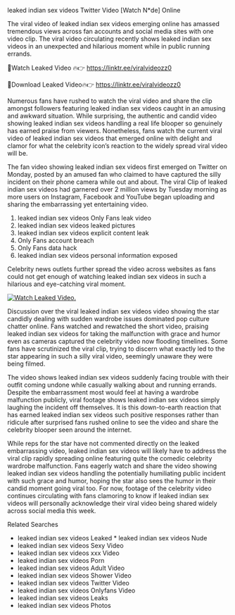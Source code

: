 ﻿leaked indian sex videos Twitter Video [Watch N*de] Online

The viral video of ﻿leaked indian sex videos emerging online has amassed tremendous views across fan accounts and social media sites with one video clip. The viral video circulating recently shows ﻿leaked indian sex videos in an unexpected and hilarious moment while in public running errands. 

🔴Watch Leaked Video 🔥👉  https://linktr.ee/viralvideozz0 

🔴Download Leaked Video🔥👉  https://linktr.ee/viralvideozz0 

Numerous fans have rushed to watch the viral video and share the clip amongst followers featuring ﻿leaked indian sex videos caught in an amusing and awkward situation. While surprising, the authentic and candid video showing ﻿leaked indian sex videos handling a real life blooper so genuinely has earned praise from viewers. Nonetheless, fans watch the current viral video of ﻿leaked indian sex videos that emerged online with delight and clamor for what the celebrity icon’s reaction to the widely spread viral video will be.

The fan video showing ﻿leaked indian sex videos first emerged on Twitter on Monday, posted by an amused fan who claimed to have captured the silly incident on their phone camera while out and about. The viral Clip of ﻿leaked indian sex videos had garnered over 2 million views by Tuesday morning as more users on Instagram, Facebook and YouTube began uploading and sharing the embarrassing yet entertaining video. 

1. ﻿leaked indian sex videos Only Fans leak video
2. ﻿leaked indian sex videos leaked pictures
3. ﻿leaked indian sex videos explicit content leak
4. Only Fans account breach
5. Only Fans data hack
6. ﻿leaked indian sex videos personal information exposed

Celebrity news outlets further spread the video across websites as fans could not get enough of watching ﻿leaked indian sex videos in such a hilarious and eye-catching viral moment. 

[![Watch Leaked Video.](https://miro.medium.com/v2/resize:fit:828/format:webp/1*cilzJN44JGOrTw9NJCrNHA.gif "Watch Leaked Video")](https://linktr.ee/viralvideozz0)

Discussion over the viral ﻿leaked indian sex videos video showing the star candidly dealing with sudden wardrobe issues dominated pop culture chatter online. Fans watched and rewatched the short video, praising ﻿leaked indian sex videos for taking the malfunction with grace and humor even as cameras captured the celebrity video now flooding timelines. Some fans have scrutinized the viral clip, trying to discern what exactly led to the star appearing in such a silly viral video, seemingly unaware they were being filmed.

The video shows ﻿leaked indian sex videos suddenly facing trouble with their outfit coming undone while casually walking about and running errands. Despite the embarrassment most would feel at having a wardrobe malfunction publicly, viral footage shows ﻿leaked indian sex videos simply laughing the incident off themselves. It is this down-to-earth reaction that has earned ﻿leaked indian sex videos such positive responses rather than ridicule after surprised fans rushed online to see the video and share the celebrity blooper seen around the internet.  

While reps for the star have not commented directly on the leaked embarrassing video, ﻿leaked indian sex videos will likely have to address the viral clip rapidly spreading online featuring quite the comedic celebrity wardrobe malfunction. Fans eagerly watch and share the video showing ﻿leaked indian sex videos handling the potentially humiliating public incident with such grace and humor, hoping the star also sees the humor in their candid moment going viral too. For now, footage of the celebrity video continues circulating with fans clamoring to know if ﻿leaked indian sex videos will personally acknowledge their viral video being shared widely across social media this week.

Related Searches
* ﻿leaked indian sex videos Leaked
﻿* leaked indian sex videos Nude
* ﻿leaked indian sex videos Sexy Video
* ﻿leaked indian sex videos xxx Video
* ﻿leaked indian sex videos Porn
* ﻿leaked indian sex videos Adult Video
* ﻿leaked indian sex videos Shower Video
* ﻿leaked indian sex videos Twitter Video
* ﻿leaked indian sex videos Onlyfans Video
* ﻿leaked indian sex videos Leaks
* ﻿leaked indian sex videos Photos